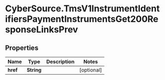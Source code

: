 # CyberSource.TmsV1InstrumentIdentifiersPaymentInstrumentsGet200ResponseLinksPrev

## Properties
Name | Type | Description | Notes
------------ | ------------- | ------------- | -------------
**href** | **String** |  | [optional] 


